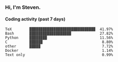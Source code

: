### Hi, I'm Steven.

#### Coding activity (past 7 days)
```
TeX        ▓▓▓▓▓▓▓▓▓▓▓▓▓▓▓▓▓▓▓▓▓▓▓▓▓▓▓▓▓▓  41.97%
Bash       ▓▓▓▓▓▓▓▓▓▓▓▓▓▓▓▓▓▓▓             27.82%
Python     ▓▓▓▓▓▓▓▓                        11.56%
C          ▓▓▓▓▓▓                           8.80%
other      ▓▓▓▓▓                            7.72%
Docker                                      1.14%
Text only                                   0.99%
```

